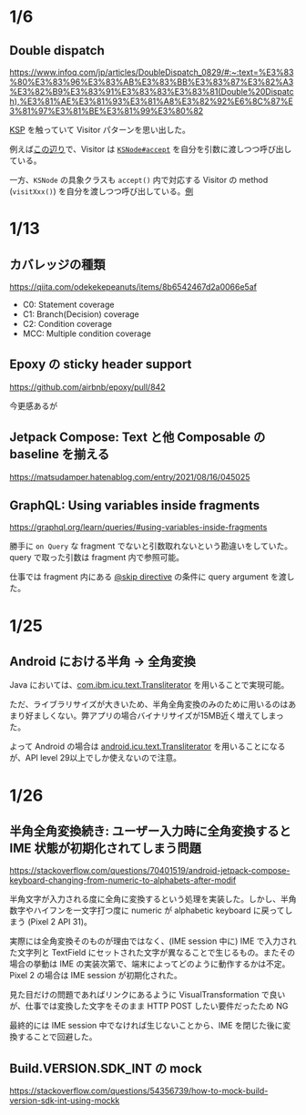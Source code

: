 # 1/6 
## Double dispatch
https://www.infoq.com/jp/articles/DoubleDispatch_0829/#:~:text=%E3%83%80%E3%83%96%E3%83%AB%E3%83%BB%E3%83%87%E3%82%A3%E3%82%B9%E3%83%91%E3%83%83%E3%83%81(Double%20Dispatch),%E3%81%AE%E3%81%93%E3%81%A8%E3%82%92%E6%8C%87%E3%81%97%E3%81%BE%E3%81%99%E3%80%82

[KSP](https://github.com/google/ksp) を触っていて Visitor パターンを思い出した。

例えば[この辺り](https://kotlinlang.org/docs/ksp-overview.html#symbolprocessorprovider-the-entry-point)で、Visitor は [`KSNode#accept`](https://github.com/google/ksp/blob/e518b81c4fb86331869aa918688d66d9fd6589db/api/src/main/kotlin/com/google/devtools/ksp/symbol/KSNode.kt#L26) を自分を引数に渡しつつ呼び出している。

一方、`KSNode` の具象クラスも `accept()` 内で対応する Visitor の method (`visitXxx()`) を自分を渡しつつ呼び出している。[例](https://github.com/google/ksp/blob/8475968a50303890f1bd38c0204d0d9fe43a84f2/compiler-plugin/src/main/kotlin/com/google/devtools/ksp/symbol/impl/kotlin/KSFunctionDeclarationImpl.kt#L118)

# 1/13
## カバレッジの種類
https://qiita.com/odekekepeanuts/items/8b6542467d2a0066e5af

- C0: Statement coverage
- C1: Branch(Decision) coverage
- C2: Condition coverage
- MCC: Multiple condition coverage

## Epoxy の sticky header support
https://github.com/airbnb/epoxy/pull/842

今更感あるが

## Jetpack Compose: Text と他 Composable の baseline を揃える
https://matsudamper.hatenablog.com/entry/2021/08/16/045025

## GraphQL: Using variables inside fragments
https://graphql.org/learn/queries/#using-variables-inside-fragments

勝手に `on Query` な fragment でないと引数取れないという勘違いをしていた。query で取った引数は fragment 内で参照可能。

仕事では fragment 内にある [@skip directive](https://graphql.org/learn/queries/#directives) の条件に query argument を渡した。

# 1/25
## Android における半角 -> 全角変換
Java においては、[com.ibm.icu.text.Transliterator](https://unicode-org.github.io/icu-docs/apidoc/dev/icu4j/com/ibm/icu/text/Transliterator.html) を用いることで実現可能。

ただ、ライブラリサイズが大きいため、半角全角変換のみのために用いるのはあまり好ましくない。弊アプリの場合バイナリサイズが15MB近く増えてしまった。

よって Android の場合は [android.icu.text.Transliterator](https://developer.android.com/reference/android/icu/text/Transliterator) を用いることになるが、API level 29以上でしか使えないので注意。

# 1/26
## 半角全角変換続き: ユーザー入力時に全角変換すると IME 状態が初期化されてしまう問題
https://stackoverflow.com/questions/70401519/android-jetpack-compose-keyboard-changing-from-numeric-to-alphabets-after-modif

半角文字が入力される度に全角に変換するという処理を実装した。しかし、半角数字やハイフンを一文字打つ度に numeric が alphabetic keyboard に戻ってしまう (Pixel 2 API 31)。

実際には全角変換そのものが理由ではなく、(IME session 中に) IME で入力された文字列と TextField にセットされた文字が異なることで生じるもの。またその場合の挙動は IME の実装次第で、端末によってどのように動作するかは不定。Pixel 2 の場合は IME session が初期化された。

見た目だけの問題であればリンクにあるように VisualTransformation で良いが、仕事では変換した文字をそのまま HTTP POST したい要件だったため NG

最終的には IME session 中でなければ生じないことから、IME を閉じた後に変換することで回避した。

## Build.VERSION.SDK_INT の mock
https://stackoverflow.com/questions/54356739/how-to-mock-build-version-sdk-int-using-mockk

